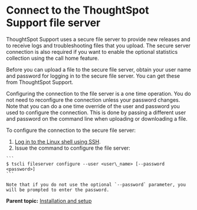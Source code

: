 # Connect to the ThoughtSpot Support file server

ThoughtSpot Support uses a secure file server to provide new releases and to receive logs and troubleshooting files that you upload. The secure server connection is also required if you want to enable the optional statistics collection using the call home feature.

Before you can upload a file to the secure file server, obtain your user name and password for logging in to the secure file server. You can get these from ThoughtSpot Support.

Configuring the connection to the file server is a one time operation. You do not need to reconfigure the connection unless your password changes. Note that you can do a one time override of the user and password you used to configure the connection. This is done by passing a different user and password on the command line when uploading or downloading a file.

To configure the connection to the secure file server:

1.   [Log in to the Linux shell using SSH](login_console.html#). 
2.   Issue the command to configure the file server: 

    ```
    $ tscli fileserver configure --user <user\_name> [--password <password>]
    ```

    Note that if you do not use the optional `--password` parameter, you will be prompted to enter the password.


**Parent topic:** [Installation and setup](../../admin/setup/intro.html)

